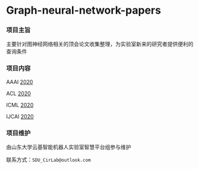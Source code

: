 # Graph-neural-network-papers

### 项目主旨
主要针对图神经网络相关的顶会论文收集整理，为实验室新来的研究者提供便利的查询条件

### 项目内容
AAAI [2020](./AAAI/AAAI2020.md)

ACL [2020](./ACL/ACL2020.md)

ICML [2020](./ICML/ICML2020.md)

IJCAI [2020](./IJCAI/IJCAI2020.md)

### 项目维护
由山东大学云基智能机器人实验室智慧平台组参与维护

联系方式：```SDU_CirLab@outlook.com```
